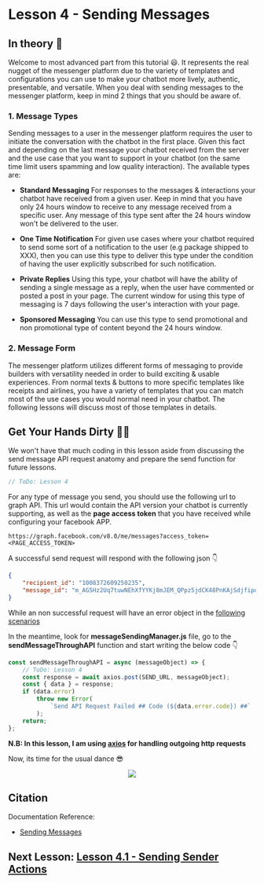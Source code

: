 # Lesson 4 - Sending Messages

## In theory 📖

Welcome to most advanced part from this tutorial 😃. It represents the real nugget of the messenger platform due to the variety of templates and configurations you can use to make your chatbot more lively, authentic, presentable, and versatile. When you deal with sending messages to the messenger platform, keep in mind 2 things that you should be aware of.

### 1. Message Types

Sending messages to a user in the messenger platform requires the user to initiate the conversation with the chatbot in the first place. Given this fact and depending on the last message your chatbot received from the server and the use case that you want to support in your chatbot (on the same time limit users spamming and low quality interaction). The available types are:

-   **Standard Messaging** For responses to the messages & interactions your chatbot have received from a given user. Keep in mind that you have only 24 hours window to receive to any message received from a specific user. Any message of this type sent after the 24 hours window won't be delivered to the user.

-   **One Time Notification** For given use cases where your chatbot required to send some sort of a notification to the user (e.g package shipped to XXX), then you can use this type to deliver this type under the condition of having the user explicitly subscribed for such notification.

-   **Private Replies** Using this type, your chatbot will have the ability of sending a single message as a reply, when the user have commented or posted a post in your page. The current window for using this type of messaging is 7 days following the user's interaction with your page.

-   **Sponsored Messaging** You can use this type to send promotional and non promotional type of content beyond the 24 hours window.

### 2. Message Form

The messenger platform utilizes different forms of messaging to provide builders with versatility needed in order to build exciting & usable experiences. From normal texts & buttons to more specific templates like receipts and airlines, you have a variety of templates that you can match most of the use cases you would normal need in your chatbot. The following lessons will discuss most of those templates in details.

## Get Your Hands Dirty 👩‍💻

We won't have that much coding in this lesson aside from discussing the send message API request anatomy and prepare the send function for future lessons.

```javascript
// ToDo: Lesson 4
```

For any type of message you send, you should use the following url to graph API. This url would contain the API version your chatbot is currently supporting, as well as the **page access token** that you have received while configuring your facebook APP.

```
https://graph.facebook.com/v8.0/me/messages?access_token=<PAGE_ACCESS_TOKEN>
```

A successful send request will respond with the following json 👇

```json
{
    "recipient_id": "1008372609250235",
    "message_id": "m_AG5Hz2Uq7tuwNEhXfYYKj8mJEM_QPpz5jdCK48PnKAjSdjfipqxqMvK8ma6AC8fplwlqLP_5cgXIbu7I3rBN0P"
}
```

While an non successful request will have an error object in the [following scenarios](https://developers.facebook.com/docs/messenger-platform/reference/send-api/error-codes)

In the meantime, look for **messageSendingManager.js** file, go to the **sendMessageThroughAPI** function and start writing the below code 👇

```javascript
const sendMessageThroughAPI = async (messageObject) => {
    // ToDo: Lesson 4
    const response = await axios.post(SEND_URL, messageObject);
    const { data } = response;
    if (data.error)
        throw new Error(
            `Send API Request Failed ## Code (${data.error.code}) ##`
        );
    return;
};
```

**N.B: In this lesson, I am using [axios](https://github.com/axios/axios) for handling outgoing http requests**

Now, its time for the usual dance 😎

<p align="center">
  <img src="https://media.giphy.com/media/f8c2Hbv4lajIbJJQyi/giphy.gif" />
</p>

## Citation

Documentation Reference:

-   [Sending Messages](https://developers.facebook.com/docs/messenger-platform/send-messages)

## Next Lesson: [Lesson 4.1 - Sending Sender Actions](Lesson_4_1.md)
